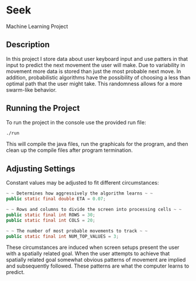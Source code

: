 # Seek
Machine Learning Project

## Description

In this project I store data about user keyboard input and use patters in that input to predict the next movement the user will make. Due to variability in movement more data is stored than just the most probable next move. In addition, probabilistic algorithms have the possibility of choosing a less than optimal path that the user might take. This randomness allows for a more swarm-like behavior.

## Running the Project

To run the project in the console use the provided run file:

```bash
./run
```

This will compile the java files, run the graphicals for the program, and then clean up the compile files after program termination.

## Adjusting Settings

Constant values may be adjusted to fit different circumstances:

```java
~ ~ Determines how aggressively the algorithm learns ~ ~
public static final double ETA = 0.07;

~ ~ Rows and columns to divide the screen into processing cells ~ ~
public static final int ROWS = 30;
public static final int COLS = 20;

~ ~ The number of most probable movements to track ~ ~
public static final int NUM_TOP_VALUES = 3;
```

These circumstances are induced when screen setups present the user with a spatially related goal. When the user attempts to achieve that spatially related goal somewhat obvious patterns of movement are implied and subsequently followed. These patterns are what the computer learns to predict.